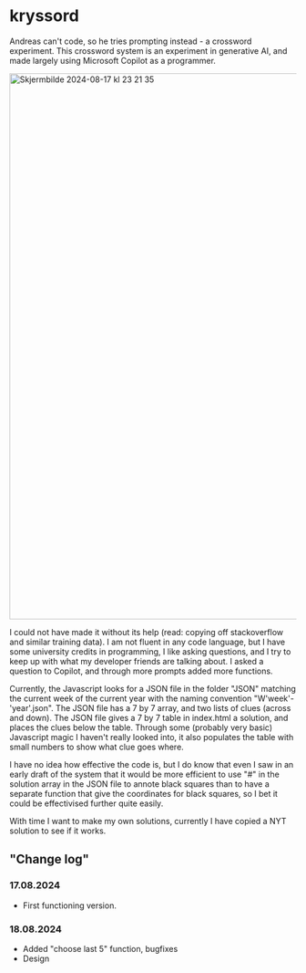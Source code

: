 # kryssord
Andreas can't code, so he tries prompting instead - a crossword experiment. This crossword system is an experiment in generative AI, and made largely using Microsoft Copilot as a programmer. 

<img width="957" alt="Skjermbilde 2024-08-17 kl  23 21 35" src="https://github.com/user-attachments/assets/64693d67-55ca-4b37-8ee2-f2b3ac31782c">

I could not have made it without its help (read: copying off stackoverflow and similar training data). I am not fluent in any code language, but I have some university credits in programming, I like asking questions, and I try to keep up with what my developer friends are talking about. I asked a question to Copilot, and through more prompts added more functions.

Currently, the Javascript looks for a JSON file in the folder "JSON" matching the current week of the current year with the naming convention "W'week'-'year'.json". The JSON file has a 7 by 7 array, and two lists of clues (across and down). The JSON file gives a 7 by 7 table in index.html a solution, and places the clues below the table. Through some (probably very basic) Javascript magic I haven't really looked into, it also populates the table with small numbers to show what clue goes where.

I have no idea how effective the code is, but I do know that even I saw in an early draft of the system that it would be more efficient to use "#" in the solution array in the JSON file to annote black squares than to have a separate function that give the coordinates for black squares, so I bet it could be effectivised further quite easily.

With time I want to make my own solutions, currently I have copied a NYT solution to see if it works.

## "Change log"
### 17.08.2024
* First functioning version.
### 18.08.2024
* Added "choose last 5" function, bugfixes
* Design